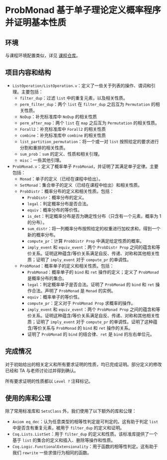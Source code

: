 # ProbMonad 基于单子理论定义概率程序并证明基本性质 #

## 环境 

与课程环境配置类似，详见 [课程仓库](https://bitbucket.org/WxWyashen/cs2612-2024fall)。

## 项目内容和结构

- `ListOperation/ListOperation.v`：定义了一些关于列表的操作、谓词和引理。主要包括：
    - `filter_dup`：过滤 `list` 中的重复元素，以及相关性质。
    - `perm_filter_dup`：两个 `list` 在 `filter_dup` 之后互为 `Permutation` 的相关性质。
    - `NoDup`：补充标准库中 `NoDup` 的相关性质
    - `perm_after_map`：两个 `list` 在 `map` 之后互为 `Permutation` 的相关性质。
    - `Forall2`：补充标准库中 `Forall2` 的相关性质
    - `combine`：补充标准库中 `combine` 的相关性质
    - `list_partition_permutation`：将一个或一对 `list` 按照给定的要求进行分割和重排的相关性质。
    - `sum_prob`：`sum` 的定义、性质和相关引理。
    - `misc`：一些其他引理。
- `ProbMonad.v`：定义了概率单子 `ProbMonad`，并证明了其满足单子定律。主要包括：
    - `Monad`：单子的定义（已经在课程中给出）。
    - `SetMonad`：集合单子的定义（已经在课程中给出）和相关性质。
    - `ProbDistr`：概率分布的定义和相关性质。包括：
        - `ProbDistr`：概率分布的定义。
        - `legal`：判定概率分布是否合法。
        - `equiv`：概率分布的等价性。
        - `is_det`：判定概率分布是否为确定性分布（只含有一个元素，概率为 1 的分布）。
        - `sum_distr`：将一列概率分布按照给定的权重进行加权求和，得到一个新的概率分布。
        - `compute_pr`：计算 `ProbDistr Prop` 中满足给定性质的概率。
        - `imply_event` 和 `equiv_event`：两个 `ProbDistr Prop` 之间的蕴含和等价关系。证明这种蕴含/等价关系满足自反、传递、对称和其他相关性质；证明了 `imply_event` 对于 `compute_pr` 的单调性。
    - `ProbMonad`：概率单子的定义和相关性质。包括：
        - `ProbMonad`：概率单子的 `bind` 和 `ret` 操作的定义；定义了 `ProbMonad` 是概率分布的集合。
        - `legal`：判定概率单子是否合法。证明了 `ProbMonad` 的 `bind` 和 `ret` 操作合法。声明了 `ProbMonad` 是 `Monad` 的实例。
        - `equiv`：概率单子的等价性。
        - `compute_pr`：定义对于 `ProbMonad Prop` 求概率的操作。
        - `imply_event` 和 `equiv_event`：两个 `ProbMonad Prop` 之间的蕴含和等价关系。证明这种蕴含/等价关系满足自反、传递、对称和其他相关性质；证明了 `imply_event` 对于 `compute_pr` 的单调性。证明了这种蕴含/等价关系与 `ProbMonad` 的 `bind` 和 `ret` 操作的关系。
        - 证明了 `ProbMonad` 的 `bind` 的结合律、`ret` 是 `bind` 的左右单位元。

## 完成情况

对于初始给出的相关定义和所有要求证明的性质，均已完成证明。部分定义的修改已经和 TA 与老师讨论过并得到确认。

所有要求证明的性质都以 `Level ?` 注释标记。

## 使用的库和公理

除了常用标准库和 `SetsClass` 外，我们使用了以下额外的库和公理：

- `Axiom eq_dec`：认为任意类型的相等性判定是可判定的。这有助于判定 `list` 中是否含有重复元素，被用于 `filter_dup` 的定义和证明。
- `Coq.Lists.ListSet`：用于 `filter_dup` 的定义和性质。该标准库提供了一个基于 `list` 的集合的定义和插入、删除等操作和性质。
- `Coq.Logic.FunctionalExtensionality`：用于函数的相等性判定。这有助于我们 `rewrite` 一些求值行为相同的函数。

        